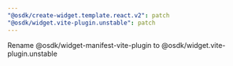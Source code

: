 ```yaml
---
"@osdk/create-widget.template.react.v2": patch
"@osdk/widget.vite-plugin.unstable": patch
---
```


Rename @osdk/widget-manifest-vite-plugin to @osdk/widget.vite-plugin.unstable
